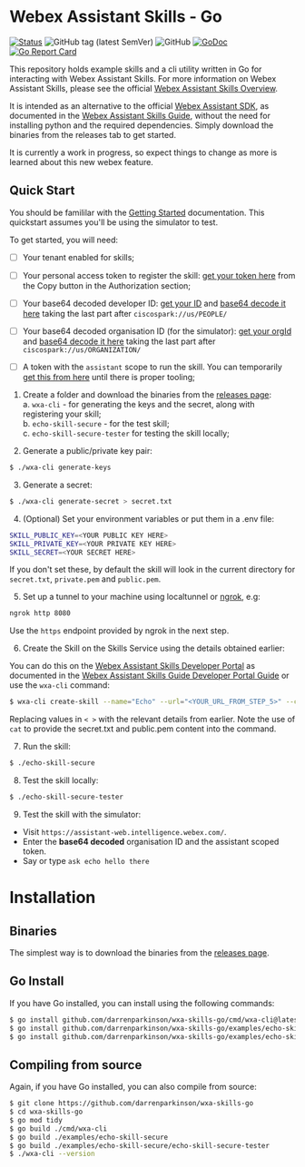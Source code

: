 # Webex Assistant Skills - Go

[![Status](https://img.shields.io/badge/status-wip-yellow)](https://github.com/darrenparkinson/wxa-skills-go) ![GitHub tag (latest SemVer)](https://img.shields.io/github/v/tag/darrenparkinson/wxa-skills-go) ![GitHub](https://img.shields.io/github/license/darrenparkinson/wxa-skills-go?color=brightgreen) [![GoDoc](https://pkg.go.dev/badge/darrenparkinson/wxa-skills-go)](https://pkg.go.dev/github.com/darrenparkinson/wxa-skills-go) [![Go Report Card](https://goreportcard.com/badge/github.com/darrenparkinson/wxa-skills-go)](https://goreportcard.com/report/github.com/darrenparkinson/wxa-skills-go)

This repository holds example skills and a cli utility written in Go for interacting with Webex Assistant Skills.  For more information on Webex Assistant Skills, please see the official [Webex Assistant Skills Overview](https://developer.webex.com/docs/webex-assistant-skills-overview).

It is intended as an alternative to the official [Webex Assistant SDK](https://github.com/cisco/webex-assistant-sdk), as documented in the [Webex Assistant Skills Guide](https://developer.webex.com/docs/api/guides/webex-assistant-skills-guide), without the need for installing python and the required dependencies.  Simply download the binaries from the releases tab to get started.  

It is currently a work in progress, so expect things to change as more is learned about this new webex feature.

## Quick Start

You should be famililar with the [Getting Started](https://github.com/cisco/webex-assistant-sdk/tree/main/get_started_documentation#create-skill-on-skills-service) documentation. This quickstart assumes you'll be using the simulator to test.

To get started, you will need:

* [ ] Your tenant enabled for skills;
* [ ] Your personal access token to register the skill: [get your token here](https://developer.webex.com/docs/api/v1/people/list-people) from the Copy button in the Authorization section;
* [ ] Your base64 decoded developer ID: [get your ID](https://developer.webex.com/docs/api/v1/people/get-my-own-details) and [base64 decode it here](https://www.base64decode.org/)  taking the last part after `ciscospark://us/PEOPLE/`
* [ ] Your base64 decoded organisation ID (for the simulator): [get your orgId](https://developer.webex.com/docs/api/v1/people/get-my-own-details) and [base64 decode it here](https://www.base64decode.org/) taking the last part after `ciscospark://us/ORGANIZATION/`
* [ ] A token with the `assistant` scope to run the skill.  You can temporarily [get this from here](https://3bfnei7xs2.execute-api.us-east-1.amazonaws.com/production/wxa-token) until there is proper tooling;


1. Create a folder and download the binaries from the [releases page](https://github.com/darrenparkinson/wxa-skills-go/releases):  
    a. `wxa-cli` - for generating the keys and the secret, along with registering your skill;  
    b. `echo-skill-secure` - for the test skill;  
    c. `echo-skill-secure-tester` for testing the skill locally;  

2. Generate a public/private key pair: 
```sh
$ ./wxa-cli generate-keys
```

3. Generate a secret: 
```sh
$ ./wxa-cli generate-secret > secret.txt
```

4. (Optional) Set your environment variables or put them in a .env file:
```sh
SKILL_PUBLIC_KEY=<YOUR PUBLIC KEY HERE>
SKILL_PRIVATE_KEY=<YOUR PRIVATE KEY HERE>
SKILL_SECRET=<YOUR SECRET HERE>
```

If you don't set these, by default the skill will look in the current directory for `secret.txt`, `private.pem` and `public.pem`.

5. Set up a tunnel to your machine using localtunnel or [ngrok](https://ngrok.com), e.g:

```sh
ngrok http 8080
```

Use the `https` endpoint provided by ngrok in the next step.

6. Create the Skill on the Skills Service using the details obtained earlier:

You can do this on the [Webex Assistant Skills Developer Portal](https://skills-developer.intelligence.webex.com/) as documented in the [Webex Assistant Skills Guide Developer Portal Guide](https://developer.webex.com/docs/api/guides/webex-assistant-skills-guide-developer-portal-guide) or use the `wxa-cli` command:

```sh
$ wxa-cli create-skill --name="Echo" --url="<YOUR_URL_FROM_STEP_5>" --contact="<YOUR_EMAIL>" -secret="$(cat secret.txt)" --public="$(cat public.pem)" --token="<YOUR_PERSONAL_ACCESS_TOKEN>" --developerid="<YOUR_DEVELOPER_ID>"
```

Replacing values in `< >` with the relevant details from earlier. Note the use of `cat` to provide the secret.txt and public.pem content into the command.

7. Run the skill:
```sh
$ ./echo-skill-secure
```

8. Test the skill locally:
```sh
$ ./echo-skill-secure-tester
```

9. Test the skill with the simulator:

* Visit `https://assistant-web.intelligence.webex.com/`.  
* Enter the **base64 decoded** organisation ID and the assistant scoped token.  
* Say or type `ask echo hello there`

# Installation

## Binaries

The simplest way is to download the binaries from the [releases page](https://github.com/darrenparkinson/wxa-skills-go/releases).

## Go Install

If you have Go installed, you can install using the following commands:

```sh
$ go install github.com/darrenparkinson/wxa-skills-go/cmd/wxa-cli@latest
$ go install github.com/darrenparkinson/wxa-skills-go/examples/echo-skill-secure@latest
$ go install github.com/darrenparkinson/wxa-skills-go/examples/echo-skill-secure/cmd/echo-skill-secure-tester@latest
```

## Compiling from source

Again, if you have Go installed, you can also compile from source:

```sh
$ git clone https://github.com/darrenparkinson/wxa-skills-go
$ cd wxa-skills-go
$ go mod tidy
$ go build ./cmd/wxa-cli
$ go build ./examples/echo-skill-secure
$ go build ./examples/echo-skill-secure/echo-skill-secure-tester
$ ./wxa-cli --version
```